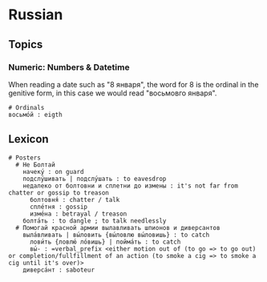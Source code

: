 # Russian

## Topics

### Numeric: Numbers & Datetime

When reading a date such as "8 января", the word for 8 is the ordinal in the genitive form, in this
case we would read "восьмовго января".

```aln
# Ordinals
восьмо́й : eigth
```

## Lexicon

```aln
# Posters
  # Не Болтай
    начеку́ : on guard
    подслу́шивать | подслу́шать : to eavesdrop
    недалеко от болтовни и сплетни до измены : it's not far from chatter or gossip to treason
      болтовня́ : chatter / talk
      спле́тня : gossip
      изме́на : betrayal / treason
    болта́ть : to dangle ; to talk needlessly
  # Помогай красной армии вылавливать шпионов и диверсантов
    выла́вливать | вы́ловить {вы́ловлю вы́ловишь} : to catch
      лови́ть {ловлю́ ло́вишь} | пойма́ть : to catch
      вы́- : =verbal_prefix <either motion out of (to go => to go out) or completion/fullfillment of an action (to smoke a cig => to smoke a cig until it's over)>
    диверса́нт : saboteur
```